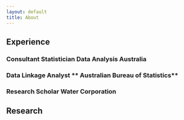 ```yaml
---
layout: default
title: About
---
```


## Experience

### Consultant Statistician **Data Analysis Australia**

### Data Linkage Analyst ** Australian Bureau of Statistics**

### Research Scholar **Water Corporation**

## Research
